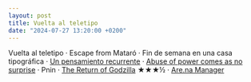 ```yaml
---
layout: post
title: Vuelta al teletipo
date: "2024-07-27 13:20:00 +0200"
---
```


Vuelta al teletipo &middot; Escape from Mataró &middot; Fin de semana en una casa tipográfica &middot; [Un
pensamiento recurrente](https://mastodon.social/@javierarce/112852316695014061)
&middot; [Abuse of power comes as no surprise](https://mastodon.social/@javi@goblin.band/112842359056291199)
&middot; Pnin &middot; [The Return of Godzilla](https://letterboxd.com/javier/film/the-return-of-godzilla) ★★★½ &middot; [Are.na Manager](https://obsidian.md/plugins?search=Are.na%20manager)
